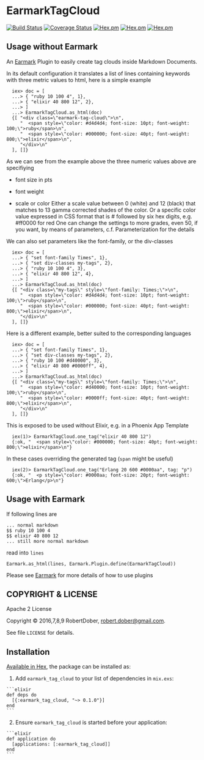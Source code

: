 # EarmarkTagCloud

<!--
DO NOT EDIT THIS FILE
It has been generated from a template by Extractly (https://github.com/RobertDober/extractly.git)
and any changes you make in this file will most likely be lost
-->

[![Build Status](https://travis-ci.org/RobertDober/earmark_tag_cloud.svg?branch=master)](https://travis-ci.org/RobertDober/earmark_tag_cloud)
[![Coverage Status](https://coveralls.io/repos/github/RobertDober/earmark_tag_cloud/badge.svg?branch=master)](https://coveralls.io/github/RobertDober/earmark_tag_cloud?branch=master)
[![Hex.pm](https://img.shields.io/hexpm/v/earmark_tag_cloud.svg)](https://hex.pm/packages/earmark_tag_cloud)
[![Hex.pm](https://img.shields.io/hexpm/dw/earmark_tag_cloud.svg)](https://hex.pm/packages/earmark_tag_cloud)
[![Hex.pm](https://img.shields.io/hexpm/dt/earmark_tag_cloud.svg)](https://hex.pm/packages/earmark_tag_cloud)

## Usage without Earmark

  An [Earmark](https://github.com/pragdave/earmark) Plugin to easily create tag clouds inside Markdown Documents.

  In its default configuration it translates a list of lines containing keywords with three metric values to html, here
  is a simple example

      iex> doc = [
      ...> { "ruby 10 100 4", 1},
      ...> { "elixir 40 800 12", 2},
      ...> ]
      ...> EarmarkTagCloud.as_html(doc)
      {[ "<div class=\"earmark-tag-cloud\">\n",
         "  <span style=\"color: #d4d4d4; font-size: 10pt; font-weight: 100;\">ruby</span>\n",
         "  <span style=\"color: #000000; font-size: 40pt; font-weight: 800;\">elixir</span>\n",
         "</div>\n"
      ], []}


  As we can see from the example above the three numeric values above are specifiying

  * font size in pts

  * font weight

  * scale or color 
    Either a scale value between 0 (white) and 12 (black) that matches to 13 gamma corrected
    shades of the color.
    Or a specific color value expressed in CSS format that is # followed by six hex digits, e.g. #ff0000 for red
    One can change the settings to more grades, even 50, if you want, by means of parameters,
    c.f. Parameterization for the details


  We can also set parameters like the font-family, or the div-classes

      iex> doc = [
      ...> { "set font-family Times", 1},
      ...> { "set div-classes my-tags", 2},
      ...> { "ruby 10 100 4", 3},
      ...> { "elixir 40 800 12", 4},
      ...> ]
      ...> EarmarkTagCloud.as_html(doc)
      {[ "<div class=\"my-tags\" style=\"font-family: Times;\">\n",
         "  <span style=\"color: #d4d4d4; font-size: 10pt; font-weight: 100;\">ruby</span>\n",
         "  <span style=\"color: #000000; font-size: 40pt; font-weight: 800;\">elixir</span>\n",
         "</div>\n"
      ], []}

  Here is a different example, better suited to the corresponding languages

      iex> doc = [
      ...> { "set font-family Times", 1},
      ...> { "set div-classes my-tags", 2},
      ...> { "ruby 10 100 #d40000", 3},
      ...> { "elixir 40 800 #0000ff", 4},
      ...> ]
      ...> EarmarkTagCloud.as_html(doc)
      {[ "<div class=\"my-tags\" style=\"font-family: Times;\">\n",
         "  <span style=\"color: #d40000; font-size: 10pt; font-weight: 100;\">ruby</span>\n",
         "  <span style=\"color: #0000ff; font-size: 40pt; font-weight: 800;\">elixir</span>\n",
         "</div>\n"
      ], []}


This is exposed to be used without Elixir, e.g. in a Phoenix App Template


      iex(1)> EarmarkTagCloud.one_tag("elixir 40 800 12")
      {:ok, "  <span style=\"color: #000000; font-size: 40pt; font-weight: 800;\">elixir</span>\n"}

In these cases overriding the generated tag (`span` might be useful)

      iex(2)> EarmarkTagCloud.one_tag("Erlang 20 600 #0000aa", tag: "p")
      {:ok, "  <p style=\"color: #0000aa; font-size: 20pt; font-weight: 600;\">Erlang</p>\n"}



## Usage with Earmark

If following  lines are

    ... normal markdown
    $$ ruby 10 100 4
    $$ elixir 40 800 12
    ... still more normal markdown

read into `lines`


    Earmark.as_html(lines, Earmark.Plugin.define(EarmarkTagCloud))

Please see [Earmark](https://github.com/pragdave/earmark)  for more details of how to use plugins

## COPYRIGHT & LICENSE

  Apache 2 License

  Copyright © 2016,7,8,9 RobertDober, robert.dober@gmail.com.

  See file `LICENSE` for details.

## Installation

[Available in Hex](https://hex.pm/docs/publish), the package can be installed as:

  1. Add `earmark_tag_cloud` to your list of dependencies in `mix.exs`:

    ```elixir
    def deps do
      [{:earmark_tag_cloud, "~> 0.1.0"}]
    end
    ```

  2. Ensure `earmark_tag_cloud` is started before your application:

    ```elixir
    def application do
      [applications: [:earmark_tag_cloud]]
    end
    ```
